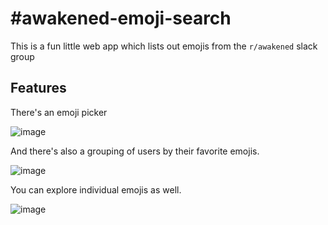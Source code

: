 # #awakened-emoji-search

This is a fun little web app which lists out emojis from the `r/awakened` slack group

## Features

There's an emoji picker

![image](https://github.com/ebanner/awakened-emojis/assets/2068912/02b9078f-b2ea-4a41-b2a5-8eaaf6f52f06)

And there's also a grouping of users by their favorite emojis.

![image](https://github.com/ebanner/awakened-emojis/assets/2068912/43f3a94e-6767-4656-be83-1cef122cdb06)

You can explore individual emojis as well.

![image](https://github.com/ebanner/awakened-emojis/assets/2068912/4fc222a1-be50-47eb-872c-8d7564c7e229)
